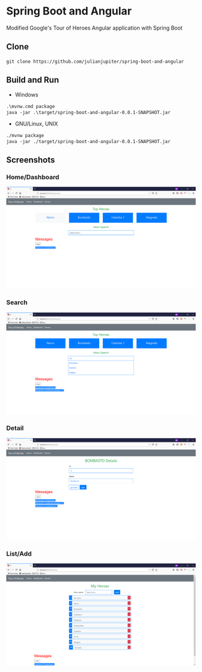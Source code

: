 # Spring Boot and Angular
Modified Google's Tour of Heroes Angular application with Spring Boot

## Clone
```
git clone https://github.com/julianjupiter/spring-boot-and-angular
```
## Build and Run
 - Windows
 ```
 .\mvnw.cmd package
 java -jar .\target/spring-boot-and-angular-0.0.1-SNAPSHOT.jar
 ```
 - GNU/Linux, UNIX
 ```
 ./mvnw package
 java -jar ./target/spring-boot-and-angular-0.0.1-SNAPSHOT.jar
 ```
## Screenshots
### Home/Dashboard
![alt text](screenshots/01.PNG "Home/Dashboard")
### Search
![alt text](screenshots/02.PNG "Search for Hero")
### Detail
![alt text](screenshots/03.PNG "Detail of a Hero")
### List/Add
![alt text](screenshots/04.PNG "List/Add Hero")
